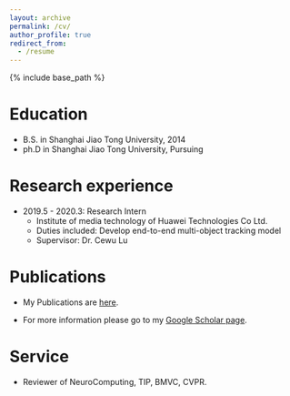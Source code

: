```yaml
---
layout: archive
permalink: /cv/
author_profile: true
redirect_from:
  - /resume
---
```


{% include base_path %}

Education
======
* B.S. in Shanghai Jiao Tong University, 2014
* ph.D in Shanghai Jiao Tong University, Pursuing

Research experience
======
* 2019.5 - 2020.3: Research Intern
  * Institute of media technology of Huawei Technologies Co Ltd.
  * Duties included: Develop end-to-end multi-object tracking model
  * Supervisor: Dr. Cewu Lu
  
Publications
======
* My Publications are [here](https://bopang1996.github.io/publications/).

* For more information please go to my [Google Scholar page](https://scholar.google.com/citations?hl=en&user=Z1PlwL4AAAAJ).

Service
======
* Reviewer of NeuroComputing, TIP, BMVC, CVPR.
